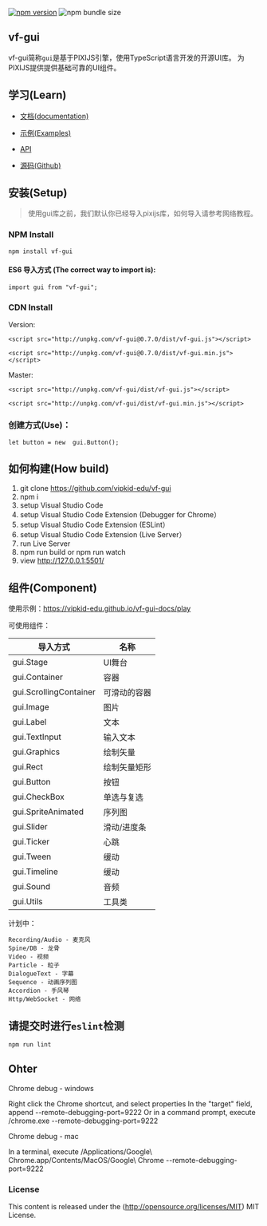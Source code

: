 [![npm version](https://badge.fury.io/js/vf-gui.svg)](https://badge.fury.io/js/vf-gui)
![npm bundle size](https://img.shields.io/bundlephobia/minzip/vf-gui)

## vf-gui

vf-gui简称`gui`是基于PIXIJS引擎，使用TypeScript语言开发的开源UI库。 为PIXIJS提供提供基础可靠的UI组件。


## 学习(Learn) 


* [文档(documentation)](https://vipkid-edu.github.io/vf-gui-docs/0.7.0/)

* [示例(Examples)](https://vipkid-edu.github.io/vf-gui-docs/play)

* [API](https://vipkid-edu.github.io/vf-gui-docs/0.7.0/globals.html)

* [源码(Github)](https://github.com/vipkid-edu/vf-gui/)


## 安装(Setup) 

>使用gui库之前，我们默认你已经导入pixijs库，如何导入请参考网络教程。

### NPM Install

    npm install vf-gui

#### ES6 导入方式 (The correct way to import is): 

    import gui from "vf-gui";

### CDN Install
    
Version:

    <script src="http://unpkg.com/vf-gui@0.7.0/dist/vf-gui.js"></script>
    
    <script src="http://unpkg.com/vf-gui@0.7.0/dist/vf-gui.min.js"></script>

Master:

    <script src="http://unpkg.com/vf-gui/dist/vf-gui.js"></script>

    <script src="http://unpkg.com/vf-gui/dist/vf-gui.min.js"></script>

### 创建方式(Use)：

    let button = new  gui.Button();


## 如何构建(How build)

1. git clone https://github.com/vipkid-edu/vf-gui
1. npm i
1. setup Visual Studio Code
1. setup Visual Studio Code Extension (Debugger for Chrome）
1. setup Visual Studio Code Extension (ESLint）
1. setup Visual Studio Code Extension (Live Server）
1. run Live Server
1. npm run build or npm run watch
1. view http://127.0.0.1:5501/


## 组件(Component)

使用示例：https://vipkid-edu.github.io/vf-gui-docs/play

可使用组件：

| 导入方式    |      名称       |
|----------|-------------|
| gui.Stage |  UI舞台 |
| gui.Container | 容器 |
| gui.ScrollingContainer | 可滑动的容器 |
| gui.Image | 图片 |
| gui.Label | 文本 |
| gui.TextInput | 输入文本 |
| gui.Graphics | 绘制矢量 |
| gui.Rect | 绘制矢量矩形 |
| gui.Button | 按钮 |
| gui.CheckBox | 单选与复选 |
| gui.SpriteAnimated | 序列图 |
| gui.Slider | 滑动/进度条 |
| gui.Ticker | 心跳 |
| gui.Tween | 缓动 |
| gui.Timeline | 缓动 |
| gui.Sound | 音频 |
| gui.Utils | 工具类 |


计划中：

    Recording/Audio - 麦克风
    Spine/DB - 龙骨
    Video - 视频
    Particle - 粒子
    DialogueText - 字幕
    Sequence - 动画序列图
    Accordion - 手风琴
    Http/WebSocket - 网络


## 请提交时进行`eslint`检测

    npm run lint


## Ohter

Chrome debug - windows

Right click the Chrome shortcut, and select properties
In the "target" field, append --remote-debugging-port=9222
Or in a command prompt, execute <path to chrome>/chrome.exe --remote-debugging-port=9222

Chrome debug - mac

In a terminal, execute /Applications/Google\ Chrome.app/Contents/MacOS/Google\ Chrome --remote-debugging-port=9222

### License

This content is released under the (http://opensource.org/licenses/MIT) MIT License.
